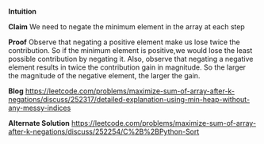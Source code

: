 **Intuition**

**Claim** We need to negate the minimum element in the array at each step

**Proof** Observe that negating a positive element make us lose twice the contribution. 
So if the minimum element is positive,we would lose the least possible contribution by negating it.
Also, observe that negating a negative element results in twice the contribution gain in magnitude. 
So the larger the magnitude of the negative element, the larger the gain.


**Blog**  https://leetcode.com/problems/maximize-sum-of-array-after-k-negations/discuss/252317/detailed-explanation-using-min-heap-without-any-messy-indices

**Alternate Solution**   https://leetcode.com/problems/maximize-sum-of-array-after-k-negations/discuss/252254/C%2B%2BPython-Sort
